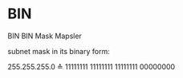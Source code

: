 # BIN
BIN
BIN Mask Mapsler

subnet mask in its binary form:

255.255.255.0 ≙ 11111111 11111111 11111111 00000000
